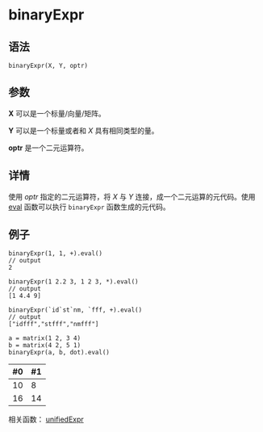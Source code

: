# binaryExpr

## 语法

`binaryExpr(X, Y, optr)`

## 参数

**X** 可以是一个标量/向量/矩阵。

**Y** 可以是一个标量或者和 *X* 具有相同类型的量。

**optr** 是一个二元运算符。

## 详情

使用 *optr* 指定的二元运算符，将 *X* 与 *Y* 连接，成一个二元运算的元代码。使用 [eval](../e/eval.md) 函数可以执行
`binaryExpr` 函数生成的元代码。

## 例子

```
binaryExpr(1, 1, +).eval()
// output
2

binaryExpr(1 2.2 3, 1 2 3, *).eval()
// output
[1 4.4 9]

binaryExpr(`id`st`nm, `fff, +).eval()
// output
["idfff","stfff","nmfff"]

a = matrix(1 2, 3 4)
b = matrix(4 2, 5 1)
binaryExpr(a, b, dot).eval()
```

| #0 | #1 |
| --- | --- |
| 10 | 8 |
| 16 | 14 |

相关函数： [unifiedExpr](../u/unifiedExpr.md)

